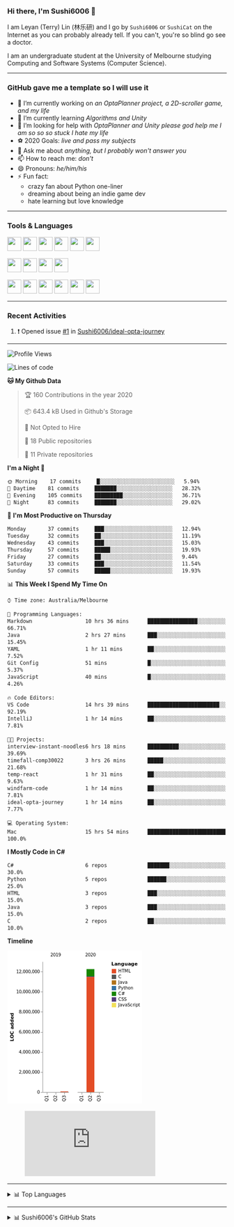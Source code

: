 ### Hi there, I'm Sushi6006 👋

<!--**Sushi6006/Sushi6006** is a ✨ _special_ ✨ repository because its `README.md` (this file) appears on your GitHub profile.-->

I am Leyan (Terry) Lin (林乐研) and I go by `Sushi6006` or `SushiCat` on the Internet as you can probably already tell. If you can't, you're so blind go see a doctor.

I am an undergraduate student at the University of Melbourne studying Computing and Software Systems (Computer Science). 

--- 

### GitHub gave me a template so I will use it
- 🔭 I’m currently working on *an OptaPlanner project, a 2D-scroller game, and my life*
- 🌱 I’m currently learning *Algorithms and Unity*
- 🤔 I’m looking for help with *OptaPlanner and Unity please god help me I am so so so stuck I hate my life*
- ⚽️ 2020 Goals: *live and pass my subjects*
- 💬 Ask me about *anything, but I probably won't answer you*
- 📫 How to reach me: *don't*
- 😄 Pronouns: *he/him/his*
- ⚡ Fun fact:
  - crazy fan about Python one-liner
  - dreaming about being an indie game dev
  - hate learning but love knowledge

---

### Tools & Languages
<p>
  <img height="32" width="32" src="https://cdn.jsdelivr.net/npm/simple-icons@v3/icons/apple.svg"/>
  <img height="32" width="32" src="https://cdn.jsdelivr.net/npm/simple-icons@v3/icons/visualstudiocode.svg"/>
  <img height="32" width="32" src="https://cdn.jsdelivr.net/npm/simple-icons@v3/icons/github.svg"/>
  <img height="32" width="32" src="https://cdn.jsdelivr.net/npm/simple-icons@v3/icons/git.svg"/>
  <img height="32" width="32" src="https://cdn.jsdelivr.net/npm/simple-icons@v3/icons/discord.svg"/>
  <img height="32" width="32" src="https://cdn.jsdelivr.net/npm/simple-icons@v3/icons/atom.svg"/>
</p>
<p>
  <img height="32" width="32" src="https://cdn.jsdelivr.net/npm/simple-icons@v3/icons/adobephotoshop.svg"/>
  <img height="32" width="32" src="https://cdn.jsdelivr.net/npm/simple-icons@v3/icons/adobexd.svg"/>
  <img height="32" width="32" src="https://cdn.jsdelivr.net/npm/simple-icons@v3/icons/vsco.svg"/>
  <img height="32" width="32" src="https://cdn.jsdelivr.net/npm/simple-icons@v3/icons/spotify.svg"/>
</p>
<p>
  <img height="32" width="32" src="https://cdn.jsdelivr.net/npm/simple-icons@v3/icons/python.svg"/>
  <img height="32" width="32" src="https://cdn.jsdelivr.net/npm/simple-icons@v3/icons/c.svg"/>
  <img height="32" width="32" src="https://cdn.jsdelivr.net/npm/simple-icons@v3/icons/csharp.svg"/>
  <img height="32" width="32" src="https://cdn.jsdelivr.net/npm/simple-icons@v3/icons/java.svg"/>
  <img height="32" width="32" src="https://cdn.jsdelivr.net/npm/simple-icons@v3/icons/markdown.svg"/>
  <img height="32" width="32" src="https://cdn.jsdelivr.net/npm/simple-icons@v3/icons/mysql.svg"/>
</p>

--- 

### Recent Activities
<!--START_SECTION:activity-->
1. ❗️ Opened issue [#1](https://github.com//Sushi6006/ideal-opta-journey/issues/1) in [Sushi6006/ideal-opta-journey](https://github.com//Sushi6006/ideal-opta-journey)
<!--END_SECTION:activity-->

---

<!--START_SECTION:waka-->
![Profile Views](http://img.shields.io/badge/Profile%20Views-118-blue)

![Lines of code](https://img.shields.io/badge/From%20Hello%20World%20I%27ve%20Written-0%20Lines%20of%20code-blue)

**🐱 My Github Data** 

> 🏆 160 Contributions in the year 2020
 > 
> 📦 643.4 kB Used in Github's Storage 
 > 
> 🚫 Not Opted to Hire
 > 
> 📜 18 Public repositories
 > 
> 🔑 11 Private repositories 

**I'm a Night 🦉** 

```text
🌞 Morning    17 commits     █░░░░░░░░░░░░░░░░░░░░░░░░   5.94% 
🌆 Daytime    81 commits     ███████░░░░░░░░░░░░░░░░░░   28.32% 
🌃 Evening    105 commits    █████████░░░░░░░░░░░░░░░░   36.71% 
🌙 Night      83 commits     ███████░░░░░░░░░░░░░░░░░░   29.02%

```
📅 **I'm Most Productive on Thursday** 

```text
Monday       37 commits     ███░░░░░░░░░░░░░░░░░░░░░░   12.94% 
Tuesday      32 commits     ██░░░░░░░░░░░░░░░░░░░░░░░   11.19% 
Wednesday    43 commits     ███░░░░░░░░░░░░░░░░░░░░░░   15.03% 
Thursday     57 commits     █████░░░░░░░░░░░░░░░░░░░░   19.93% 
Friday       27 commits     ██░░░░░░░░░░░░░░░░░░░░░░░   9.44% 
Saturday     33 commits     ███░░░░░░░░░░░░░░░░░░░░░░   11.54% 
Sunday       57 commits     █████░░░░░░░░░░░░░░░░░░░░   19.93%

```


📊 **This Week I Spend My Time On** 

```text
⌚︎ Time zone: Australia/Melbourne

💬 Programming Languages: 
Markdown                 10 hrs 36 mins      ████████████████░░░░░░░░░   66.71% 
Java                     2 hrs 27 mins       ███░░░░░░░░░░░░░░░░░░░░░░   15.45% 
YAML                     1 hr 11 mins        ██░░░░░░░░░░░░░░░░░░░░░░░   7.52% 
Git Config               51 mins             █░░░░░░░░░░░░░░░░░░░░░░░░   5.37% 
JavaScript               40 mins             █░░░░░░░░░░░░░░░░░░░░░░░░   4.26%

🔥 Code Editors: 
VS Code                  14 hrs 39 mins      ███████████████████████░░   92.19% 
IntelliJ                 1 hr 14 mins        ██░░░░░░░░░░░░░░░░░░░░░░░   7.81%

🐱‍💻 Projects: 
interview-instant-noodles6 hrs 18 mins       ██████████░░░░░░░░░░░░░░░   39.69% 
timefall-comp30022       3 hrs 26 mins       █████░░░░░░░░░░░░░░░░░░░░   21.68% 
temp-react               1 hr 31 mins        ██░░░░░░░░░░░░░░░░░░░░░░░   9.63% 
windfarm-code            1 hr 14 mins        ██░░░░░░░░░░░░░░░░░░░░░░░   7.81% 
ideal-opta-journey       1 hr 14 mins        ██░░░░░░░░░░░░░░░░░░░░░░░   7.77%

💻 Operating System: 
Mac                      15 hrs 54 mins      █████████████████████████   100.0%

```

**I Mostly Code in C#** 

```text
C#                       6 repos             ███████░░░░░░░░░░░░░░░░░░   30.0% 
Python                   5 repos             ██████░░░░░░░░░░░░░░░░░░░   25.0% 
HTML                     3 repos             ███░░░░░░░░░░░░░░░░░░░░░░   15.0% 
Java                     3 repos             ███░░░░░░░░░░░░░░░░░░░░░░   15.0% 
C                        2 repos             ██░░░░░░░░░░░░░░░░░░░░░░░   10.0%

```


**Timeline**

![Chart not found](https://github.com/Sushi6006/Sushi6006/blob/master/charts/bar_graph.png)

<figure><embed src="https://wakatime.com/share/@5399c50a-a5c5-4e61-9cf5-98cb25435a8a/a018a899-49a5-4b98-8d25-278dab2c20c9.svg"></embed></figure>


<!--END_SECTION:waka-->


<!--
---

### Spotify Now Playing
<img src="https://novatorem-eight-fawn.vercel.app/api/spotify" alt="Sushi6006 Spotify Playing" width="350"/>
-->

--- 

<details>
  <summary>📊 Top Languages</summary>
  <br>
  <img src="https://github-readme-stats.vercel.app/api/top-langs/?username=sushi6006&layout=compact" alt="Top Langs">
</details>

---

<details>
  <summary>📊 Sushi6006's GitHub Stats</summary>
  <br>
  <img alt="Sushi6006's Github Stats" src="https://github-readme-stats.sushi6006.vercel.app/api?username=Sushi6006&show_icons=true"/>
</details>
  


